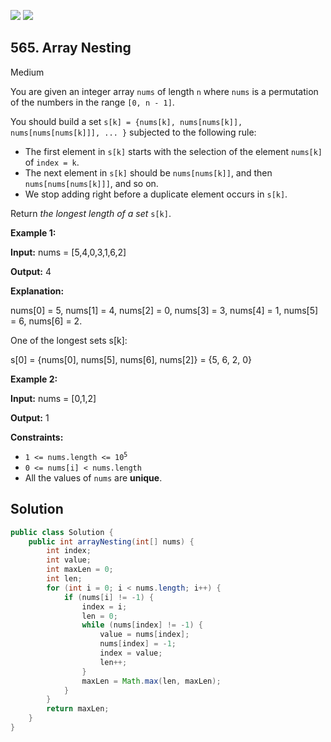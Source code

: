 [![](https://img.shields.io/github/stars/javadev/LeetCode-in-Java?label=Stars&style=flat-square)](https://github.com/javadev/LeetCode-in-Java)
[![](https://img.shields.io/github/forks/javadev/LeetCode-in-Java?label=Fork%20me%20on%20GitHub%20&style=flat-square)](https://github.com/javadev/LeetCode-in-Java/fork)

## 565\. Array Nesting

Medium

You are given an integer array `nums` of length `n` where `nums` is a permutation of the numbers in the range `[0, n - 1]`.

You should build a set `s[k] = {nums[k], nums[nums[k]], nums[nums[nums[k]]], ... }` subjected to the following rule:

*   The first element in `s[k]` starts with the selection of the element `nums[k]` of `index = k`.
*   The next element in `s[k]` should be `nums[nums[k]]`, and then `nums[nums[nums[k]]]`, and so on.
*   We stop adding right before a duplicate element occurs in `s[k]`.

Return _the longest length of a set_ `s[k]`.

**Example 1:**

**Input:** nums = [5,4,0,3,1,6,2]

**Output:** 4

**Explanation:** 

nums[0] = 5, nums[1] = 4, nums[2] = 0, nums[3] = 3, nums[4] = 1, nums[5] = 6, nums[6] = 2. 

One of the longest sets s[k]:

s[0] = {nums[0], nums[5], nums[6], nums[2]} = {5, 6, 2, 0}

**Example 2:**

**Input:** nums = [0,1,2]

**Output:** 1

**Constraints:**

*   <code>1 <= nums.length <= 10<sup>5</sup></code>
*   `0 <= nums[i] < nums.length`
*   All the values of `nums` are **unique**.

## Solution

```java
public class Solution {
    public int arrayNesting(int[] nums) {
        int index;
        int value;
        int maxLen = 0;
        int len;
        for (int i = 0; i < nums.length; i++) {
            if (nums[i] != -1) {
                index = i;
                len = 0;
                while (nums[index] != -1) {
                    value = nums[index];
                    nums[index] = -1;
                    index = value;
                    len++;
                }
                maxLen = Math.max(len, maxLen);
            }
        }
        return maxLen;
    }
}
```